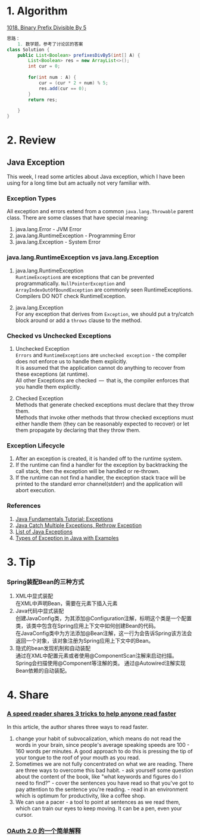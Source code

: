 # 1. Algorithm
[1018. Binary Prefix Divisible By 5](https://leetcode.com/problems/binary-prefix-divisible-by-5/)
```Java        
思路：
    1. 数学题，参考了讨论区的答案
class Solution {
    public List<Boolean> prefixesDivBy5(int[] A) {
        List<Boolean> res = new ArrayList<>();
        int cur = 0;
        
        for(int num : A) {
            cur = (cur * 2 + num) % 5;
            res.add(cur == 0);
        }
        return res;
        
    }
}

```
# 2. Review
## Java Exception
This week, I read some articles about Java exception, which I have been using for a long time but am actually not very familiar with.

### Exception Types
All exception and errors extend from a common `java.lang.Throwable` parent class.
There are some classes that have special meaning:
  1. java.lang.Error - JVM Error
  2. java.lang.RuntimeException - Programming Error
  3. java.lang.Exception - System Error

### java.lang.RuntimeException vs java.lang.Exception
1. java.lang.RuntimeException </br>
   `RuntimeException`s are exceptions that can be prevented programmatically. `NullPointerException` and `ArrayIndexOutOfBoundException` are commonly seen RuntimeExceptions. Compilers DO NOT check RuntimeException.

2. java.lang.Exception </br>
   For any exception that derives from `Exception`, we should put a try/catch block around or add a `throws` clause to the method.

### Checked vs Unchecked Exceptions
1. Unchecked Exception </br>
   `Errors` and `RuntimeExceptions` are `unchecked exception` - the compiler does not enforce us to handle them explicitly. </br>
   It is assumed that the application cannot do anything to recover from these exceptions (at runtime). </br>
   All other Exceptions are checked  —  that is, the compiler enforces that you handle them explicitly. </br>

2. Checked Exception </br>
   Methods that generate checked exceptions must declare that they throw them. </br>
   Methods that invoke other methods that throw checked exceptions must either handle them (they can be reasonably expected to recover) or let them propagate by declaring that they throw them. </br>

### Exception Lifecycle
  1. After an exception is created, it is handed off to the runtime system.
  2. If the runtime can find a handler for the exception by backtracking the call stack, then the exception will be handled or re-thrown.
  3. If the runtime can not find a handler, the exception stack trace will be printed to the standard error channel(stderr) and the application will abort execution.

### References
  1. [Java Fundamentals Tutorial: Exceptions](https://www.protechtraining.com/bookshelf/java_fundamentals_tutorial/exceptions)
  2. [Java Catch Multiple Exceptions, Rethrow Exception](https://www.journaldev.com/629/java-catch-multiple-exceptions-rethrow-exception)
  3. [List of Java Exceptions](https://programming.guide/java/list-of-java-exceptions.html)
  4. [Types of Exception in Java with Examples](https://www.geeksforgeeks.org/types-of-exception-in-java-with-examples/)
  
  
# 3. Tip
### Spring装配Bean的三种方式
1. XML中显式装配 </br>
   在XML中声明Bean，需要在<beans>元素下插入<bean>元素
2. Java代码中显式装配 </br>
   创建JavaConfig类，为其添加@Configuration注解，标明这个类是一个配置类，该类中包含在Spring应用上下文中如何创建Bean的代码。 </br>
   在JavaConfig类中为方法添加@Bean注解，这一行为会告诉Spring该方法会返回一个对象，该对象注册为Spring应用上下文中的Bean。
3. 隐式的bean发现机制和自动装配 </br>
   通过在XML中配置元素或者使用@ComponentScan注解来启动扫描。 Spring会扫描使用@Component等注解的类。 通过@Autowired注解实现Bean依赖的自动装配。
   





# 4. Share
### [A speed reader shares 3 tricks to help anyone read faster](https://ideas.ted.com/a-speed-reader-shares-3-tricks-to-help-anyone-read-faster/)
In this article, the author shares three ways to read faster.
  1. change your habit of subvocalization, which means do not read the words in your brain, since people's average speaking speeds are 100 - 160 words per minutes. A good approach to do this is pressing the tip of your tongue to the roof of your mouth as you read.
  2. Sometimes we are not fully concentrated on what we are reading. There are three ways to overcome this bad habit. 
    - ask yourself some question about the content of the book, like "what keywords and figures do I need to find?"
    - cover the sentences you have read so that you've got to pay attention to the sentence you're reading.
    - read in an environment which is optimum for productivity, like a coffee shop.
  3. We can use a pacer - a tool to point at sentences as we read them, which can train our eyes to keep moving. It can be a pen, even your cursor.
  
### [OAuth 2.0 的一个简单解释](https://mp.weixin.qq.com/s/IJXICiG8vOcQFEJY_VikSQ)
